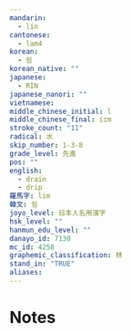 ```yaml
---
mandarin:
  - lín
cantonese:
  - lam4
korean:
  - 림
korean_native: ""
japanese:
  - RIN
japanese_nanori: ""
vietnamese:
middle_chinese_initial: l
middle_chinese_final: iɪm
stroke_count: "11"
radical: 水
skip_number: 1-3-8
grade_level: 先進
pos: ""
english:
  - drain
  - drip
羅馬字: lim
韓文: 림
joyo_level: 日本人名用漢字
hsk_level: ""
hanmun_edu_level: ""
danayo_id: 7130
mc_id: 4258
graphemic_classification: 林
stand_in: "TRUE"
aliases:
---
```


# Notes
